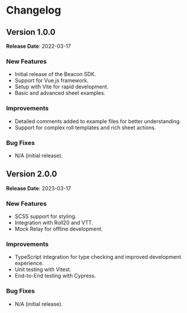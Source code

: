 # Changelog

## Version 1.0.0

**Release Date**: 2022-03-17

### New Features

- Initial release of the Beacon SDK.
- Support for Vue.js framework.
- Setup with Vite for rapid development.
- Basic and advanced sheet examples.

### Improvements

- Detailed comments added to example files for better understanding.
- Support for complex roll templates and rich sheet actions.

### Bug Fixes

- N/A (initial release).

## Version 2.0.0

**Release Date**: 2023-03-17

### New Features

- SCSS support for styling.
- Integration with Roll20 and VTT.
- Mock Relay for offline development.

### Improvements

- TypeScript integration for type checking and improved development experience.
- Unit testing with Vitest.
- End-to-End testing with Cypress.

### Bug Fixes

- N/A (initial release).